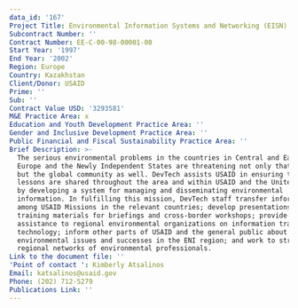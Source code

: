 ```yaml
---
data_id: '167'
Project Title: Environmental Information Systems and Networking (EISN)
Subcontract Number: ''
Contract Number: EE-C-00-98-00001-00
Start Year: '1997'
End Year: '2002'
Region: Europe
Country: Kazakhstan
Client/Donor: USAID
Prime: ''
Sub: ''
Contract Value USD: '3293581'
M&E Practice Area: x
Education and Youth Development Practice Area: ''
Gender and Inclusive Development Practice Area: ''
Public Financial and Fiscal Sustainability Practice Area: ''
Brief Description: >-
  The serious environmental problems in the countries in Central and Eastern
  Europe and the Newly Independent States are threatening not only that region
  but the global community as well. DevTech assists USAID in ensuring that
  lessons are shared throughout the area and within USAID and the United States
  by developing a system for managing and disseminating environmental
  information. In fulfilling this mission, DevTech staff transfer information
  among USAID Missions in the relevant countries; develop presentations and
  training materials for briefings and cross-border workshops; provide technical
  assistance to regional environmental organizations on information transfer
  technology; inform other parts of USAID and the general public about
  environmental issues and successes in the ENI region; and work to strengthen
  regional networks of environmental professionals.
Link to the document file: ''
'Point of contact ': Kimberly Atsalinos
Email: katsalinos@usaid.gov
Phone: (202) 712-5279
Publications Link: ''
---
```

